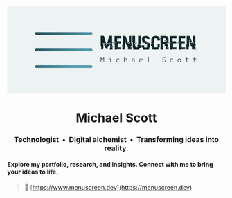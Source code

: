 <p align="center"><img align="center" src="https://raw.githubusercontent.com/menuscreen/menuscreen/main/.github/images/menuscreen_github.png" /></p>
<h1 align="center">Michael Scott</h1>
<h3 align="center">Technologist &nbsp;&bull;&nbsp; Digital alchemist &nbsp;&bull;&nbsp; Transforming ideas into reality.</h3>


#### Explore my portfolio, research, and insights. Connect with me to bring your ideas to life.

> :link: [https://www.menuscreen.dev](https://menuscreen.dev)
